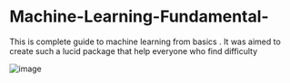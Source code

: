 # Machine-Learning-Fundamental-
This is complete guide to machine learning from basics . It was aimed to create such a lucid package that help everyone who find difficulty

![image](https://user-images.githubusercontent.com/80956033/143611211-555671d2-5504-4670-8816-dce5a11f1196.png)

